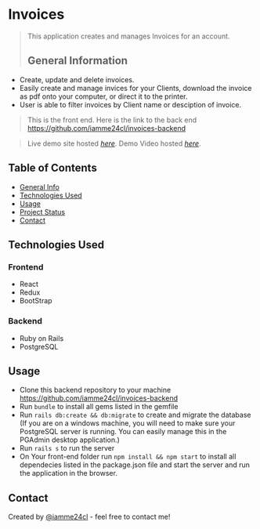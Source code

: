 # Invoices
> This application creates and manages Invoices for an account.
> ## General Information
- Create, update and delete invoices.
- Easily create and manage invices for your Clients, download the invoice as pdf onto your computer, or direct it to the printer.
- User is able to filter invoices by Client name or desciption of invoice.

> This is the front end. Here is the link to the back end https://github.com/iamme24cl/invoices-backend

> Live demo site hosted [_here_](https://my-invoices.netlify.app/). Demo Video hosted [_here_](https://www.loom.com/share/4c4f5df831e14e61827c769807e2b9e4?sharedAppSource=personal_library).

## Table of Contents
* [General Info](#general-information)
* [Technologies Used](#technologies-used)
* [Usage](#usage)
* [Project Status](#project-status)
* [Contact](#contact)


## Technologies Used
### Frontend
* React
* Redux
* BootStrap
### Backend 
* Ruby on Rails
* PostgreSQL


## Usage
* Clone this backend repository to your machine  https://github.com/iamme24cl/invoices-backend
* Run `bundle` to install all gems listed in the gemfile
* Run `rails db:create && db:migrate` to create and migrate the database (If you are on a windows machine, you will need to make sure your PostgreSQL server is running. You can easily manage this in the PGAdmin desktop application.)
* Run `rails s` to run the server
* On Your front-end folder run `npm install && npm start` to install all dependecies listed in the package.json file and start the server and run the application in the browser.


## Contact
Created by [@iamme24cl](https://github.com/iamme24cl) - feel free to contact me!


